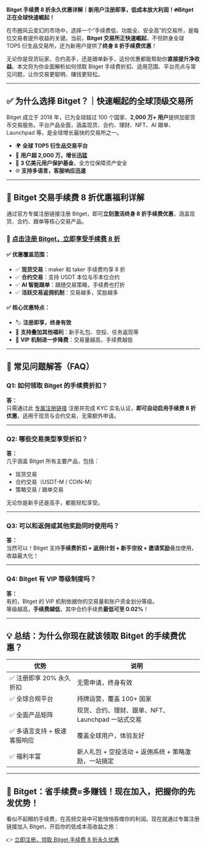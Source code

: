 **Bitget 手续费 8 折永久优惠详解｜新用户注册即享，低成本放大利润！🔥Bitget 正在全球快速崛起！**

在币圈风云变幻的市场中，选择一个“手续费低、功能全、安全高”的交易所，是每位交易者提升收益的关键。当前，**Bitget 交易所正快速崛起**，不但跻身全球 TOP5 衍生品交易所，还为新用户提供了**终身 8 折手续费优惠**！

无论你是现货玩家、合约高手，还是跟单新手，这份优惠都能帮助你**直接提升净收益**。本文将为你全面解析如何领取 Bitget 手续费折扣、适用范围、平台亮点与常见问题，让你交易更聪明、赚钱更轻松。

---

## ✅ 为什么选择 Bitget？｜快速崛起的全球顶级交易所

Bitget 成立于 2018 年，已为全球超过 100 个国家、**2,000 万+ 用户**提供加密货币交易服务。平台产品全面，涵盖现货、合约、理财、NFT、AI 跟单、Launchpad 等，是全球增长最快的交易所之一。

- 🌍 **全球 TOP5 衍生品交易平台**  
- 👥 **用户超 2,000 万，增长迅猛**  
- 🔐 **3 亿美元用户保护基金**，全方位保障资产安全  
- 🌐 **支持多语言，客服响应迅速**

---

## 🎯 Bitget 交易手续费 8 折优惠福利详解

通过官方专属注册链接注册 Bitget，即可**立刻激活终身 8 折手续费优惠**，涵盖现货、合约、跟单等核心交易产品。

### 🔗 [点击注册 Bitget，立即享受手续费 8 折](https://bly.one/bitget1)

#### ✅ 优惠覆盖范围：

- ✅ **现货交易**：maker 和 taker 手续费均享 8 折  
- ✅ **合约交易**：支持 USDT 本位与币本位合约  
- ✅ **AI 智能跟单**：跟随交易策略，手续费也打折  
- ✅ **活跃交易返佣机制**：交易越多，奖励越多

#### ✅ 核心优惠特点：

- 🏷️ **注册即享，终身有效**  
- 🎁 **支持叠加其他福利**：新手礼包、空投、任务返现等  
- 👑 **VIP 机制进一步降费**：交易量越高，手续费越低

---

## 📌 常见问题解答（FAQ）

### Q1: 如何领取 Bitget 的手续费折扣？

**答：**  
只需通过此 [专属注册链接](https://bly.one/bitget1) 注册并完成 KYC 实名认证，**即可自动启用手续费 8 折优惠**，适用于现货与合约交易，无需额外申请。

---

### Q2: 哪些交易类型享受折扣？

**答：**  
几乎涵盖 Bitget 所有主要产品，包括：  
- 现货交易  
- 合约交易（USDT-M / COIN-M）  
- 策略交易 / 跟单交易  

无论你是新手还是高手，都能轻松享受。

---

### Q3: 可以和返佣或其他奖励同时使用吗？

**答：**  
当然可以！Bitget 支持**手续费折扣 + 返佣计划 + 新手空投 + 邀请奖励**叠加使用，收益最大化！

---

### Q4: Bitget 有 VIP 等级制度吗？

**答：**  
有的，Bitget 的 VIP 机制依据你的交易量和账户资金划分等级。  
等级越高，**手续费越低**，其中合约手续费**最低可至 0.02%**！

---

## 💡 总结：为什么你现在就该领取 Bitget 的手续费优惠？

| 优势                             | 说明                                                     |
|----------------------------------|----------------------------------------------------------|
| ✅ 注册即享 20% 永久折扣          | 无需申请，终身有效                                       |
| ✅ 全球合规平台                   | 持牌运营，覆盖 100+ 国家                                 |
| ✅ 全面产品矩阵                   | 现货、合约、理财、跟单、NFT、Launchpad 一站式交易        |
| ✅ 多语言支持 + 极速客服响应     | 覆盖全球用户，体验友好                                   |
| ✅ 福利丰富                       | 新人礼包 + 空投活动 + 返佣系统 + 策略激励，一站搞定       |

---

## 🚀 Bitget：省手续费=多赚钱！现在加入，把握你的先发优势！

看似不起眼的手续费，在高频交易中可能悄悄吞噬你的利润。现在就通过专属注册链接加入 Bitget，开启你的低成本高收益之旅：

👉 [立即注册，领取 Bitget 手续费 8 折永久优惠](https://bly.one/bitget1)